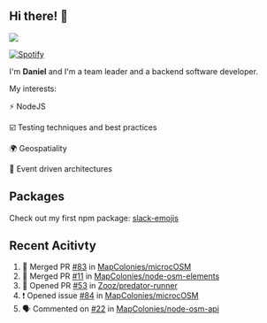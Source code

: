 ## Hi there! 👋

<p>
  <img src="https://github-readme-stats.vercel.app/api?username=syncush&theme=tokyonight">
</p>

[![Spotify](https://novatorem-rust.vercel.app/api/spotify)](https://open.spotify.com/user/syncush)

I'm **Daniel** and I'm a team leader and a backend software developer.

My interests:

⚡ NodeJS

☑️ Testing techniques and best practices

🌍 Geospatiality

🧠 Event driven architectures

## Packages
Check out my first npm package: [slack-emojis](https://www.npmjs.com/package/slack-emojis)

## Recent Acitivty
<!--START_SECTION:activity-->
1. 🎉 Merged PR [#83](https://github.com/MapColonies/microcOSM/pull/83) in [MapColonies/microcOSM](https://github.com/MapColonies/microcOSM)
2. 🎉 Merged PR [#11](https://github.com/MapColonies/node-osm-elements/pull/11) in [MapColonies/node-osm-elements](https://github.com/MapColonies/node-osm-elements)
3. 💪 Opened PR [#53](https://github.com/Zooz/predator-runner/pull/53) in [Zooz/predator-runner](https://github.com/Zooz/predator-runner)
4. ❗️ Opened issue [#84](https://github.com/MapColonies/microcOSM/issues/84) in [MapColonies/microcOSM](https://github.com/MapColonies/microcOSM)
5. 🗣 Commented on [#22](https://github.com/MapColonies/node-osm-api/issues/22) in [MapColonies/node-osm-api](https://github.com/MapColonies/node-osm-api)
<!--END_SECTION:activity-->
